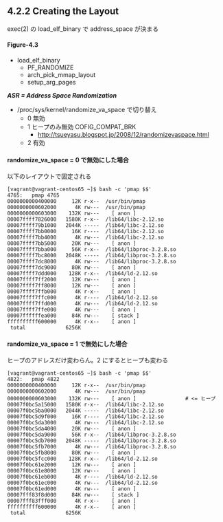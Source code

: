 ## 4.2.2 Creating the Layout

exec(2) の load_elf_binary で address_space が決まる

#### Figure-4.3

 * load_elf_binary
   * PF_RANDOMIZE
   * arch_pick_mmap_layout
   * setup_arg_pages

___ASR = Address Space Randomization___

 * /proc/sys/kernel/randomize_va_space で切り替え
   * 0 無効
   * 1 ヒープのみ無効 COFIG_COMPAT_BRK
     * http://tsueyasu.blogspot.jp/2008/12/randomizevaspace.html
   * 2 有効

#### randomize_va_space = 0 で無効にした場合

以下のレイアウトで固定される

```
[vagrant@vagrant-centos65 ~]$ bash -c 'pmap $$'
4765:   pmap 4765
0000000000400000     12K r-x--  /usr/bin/pmap
0000000000602000      4K rw---  /usr/bin/pmap
0000000000603000    132K rw---    [ anon ]
00007ffff7826000   1580K r-x--  /lib64/libc-2.12.so
00007ffff79b1000   2044K -----  /lib64/libc-2.12.so
00007ffff7bb0000     16K r----  /lib64/libc-2.12.so
00007ffff7bb4000      4K rw---  /lib64/libc-2.12.so
00007ffff7bb5000     20K rw---    [ anon ]
00007ffff7bba000     56K r-x--  /lib64/libproc-3.2.8.so
00007ffff7bc8000   2048K -----  /lib64/libproc-3.2.8.so
00007ffff7dc8000      4K rw---  /lib64/libproc-3.2.8.so
00007ffff7dc9000     80K rw---    [ anon ]
00007ffff7ddd000    128K r-x--  /lib64/ld-2.12.so
00007ffff7ff2000     12K rw---    [ anon ]
00007ffff7ff8000     12K rw---    [ anon ]
00007ffff7ffb000      4K r-x--    [ anon ]
00007ffff7ffc000      4K r----  /lib64/ld-2.12.so
00007ffff7ffd000      4K rw---  /lib64/ld-2.12.so
00007ffff7ffe000      4K rw---    [ anon ]
00007ffffffea000     84K rw---    [ stack ]
ffffffffff600000      4K r-x--    [ anon ]
 total             6256K
```

#### randomize_va_space = 1 で無効にした場合

ヒープのアドレスだけ変わらん。2 にするとヒープも変わる

```
[vagrant@vagrant-centos65 ~]$ bash -c 'pmap $$'
4822:   pmap 4822
0000000000400000     12K r-x--  /usr/bin/pmap
0000000000602000      4K rw---  /usr/bin/pmap
0000000000603000    132K rw---    [ anon ]                # <= ヒープ
00007f0bc5a15000   1580K r-x--  /lib64/libc-2.12.so
00007f0bc5ba0000   2044K -----  /lib64/libc-2.12.so
00007f0bc5d9f000     16K r----  /lib64/libc-2.12.so
00007f0bc5da3000      4K rw---  /lib64/libc-2.12.so
00007f0bc5da4000     20K rw---    [ anon ]
00007f0bc5da9000     56K r-x--  /lib64/libproc-3.2.8.so
00007f0bc5db7000   2048K -----  /lib64/libproc-3.2.8.so
00007f0bc5fb7000      4K rw---  /lib64/libproc-3.2.8.so
00007f0bc5fb8000     80K rw---    [ anon ]
00007f0bc5fcc000    128K r-x--  /lib64/ld-2.12.so
00007f0bc61e2000     12K rw---    [ anon ]
00007f0bc61e8000     12K rw---    [ anon ]
00007f0bc61eb000      4K r----  /lib64/ld-2.12.so
00007f0bc61ec000      4K rw---  /lib64/ld-2.12.so
00007f0bc61ed000      4K rw---    [ anon ]
00007fff83f8d000     84K rw---    [ stack ]
00007fff83fff000      4K r-x--    [ anon ]
ffffffffff600000      4K r-x--    [ anon ]
 total             6256K
```